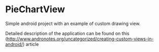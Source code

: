 # PieChartView
Simple android project with an example of custom drawing view.

Detailed description of the application can be found on this (http://www.andronotes.org/uncategorized/creating-custom-views-in-android/) article
